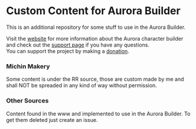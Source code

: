 # Custom Content for Aurora Builder
This is an additional repository for some stuff to use in the Aurora Builder.

Visit the [website](http://www.aurorabuilder.com "Aurora Website") for more information about the Aurora character builder and check out the [support page](http://www.aurorabuilder.com/support "Aurora Support Page") if you have any questions.<br> You can support the project by making a [donation](https://aurorabuilder.com/donate/).

### Michin Makery
Some content is under the RR source, those are custom made by me and shall NOT be spreaded in any kind of way without permission.

### Other Sources
Content found in the www and implemented to use in the Aurora Builder. To get them deleted just create an issue.
